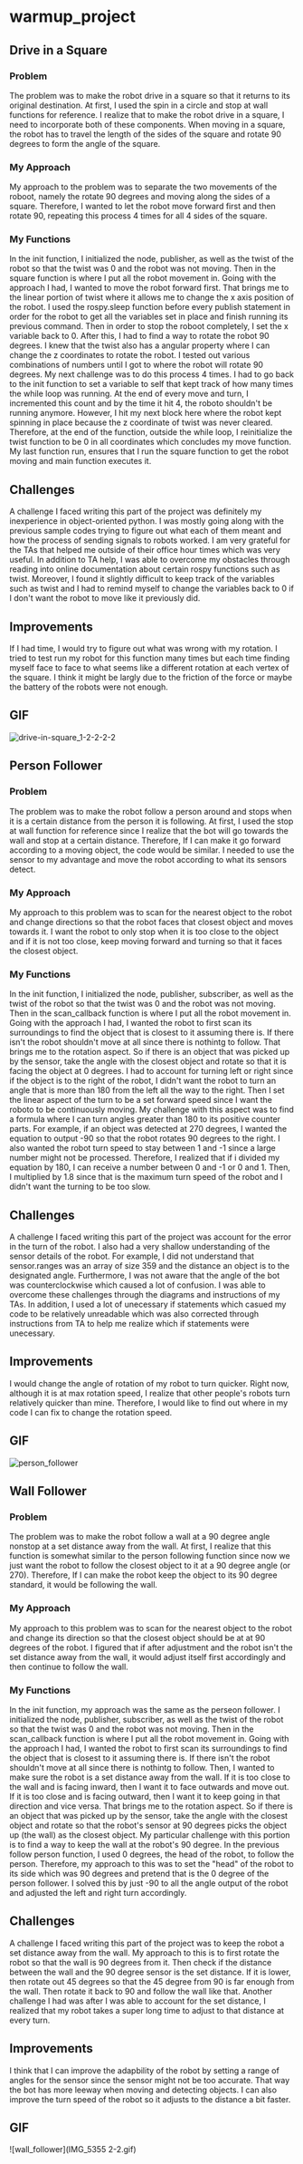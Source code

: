 # warmup_project

## Drive in a Square
### Problem
The problem was to make the robot drive in a square so that it returns to its original destination.
At first, I used the spin in a circle and stop at wall functions for reference. I realize that to make the robot drive in a square, I need to incorporate both of these components. When moving in a square, the robot has to travel the length of the sides of the square and rotate 90 degrees to form the angle of the square. 

### My Approach
My approach to the problem was to separate the two movements of the roboot, namely the rotate 90 degrees and moving along the sides of a square. Therefore, I wanted to let the robot move forward first and then rotate 90, repeating this process 4 times for all 4 sides of the square.

### My Functions
In the init function, I initialized the node, publisher, as well as the twist of the robot so that the twist was 0 and the robot was not moving.
Then in the square function is where I put all the robot movement in. 
Going with the approach I had, I wanted to move the robot forward first. That brings me to the linear portion of twist where it allows me to change the x axis position of the robot. I used the rospy.sleep function before every publish statement in order for the robot to get all the variables set in place and finish running its previous command. Then in order to stop the roboot completely, I set the x variable back to 0.
After this, I had to find a way to rotate the robot 90 degrees. I knew that the twist also has a angular property where I can change the z coordinates to rotate the robot. I tested out various combinations of numbers until I got to where the robot will rotate 90 degrees. 
My next challenge was to do this process 4 times. I had to go back to the init function to set a variable to self that kept track of how many times the while loop was running. At the end of every move and turn, I incremented this count and by the time it hit 4, the roboto shouldn't be running anymore.
However, I hit my next block here where the robot kept spinning in place because the z coordinate of twist was never cleared. Therefore, at the end of the function, outside the while loop, I reinitialize the twist function to be 0 in all coordinates which concludes my move function.
My last function run, ensures that I run the square function to get the robot moving and main function executes it.

## Challenges
A challenge I faced writing this part of the project was definitely my inexperience in object-oriented python. I was mostly going along with the previous sample codes trying to figure out what each of them meant and how the process of sending signals to robots worked. I am very grateful for the TAs that helped me outside of their office hour times which was very useful. In addition to TA help, I was able to overcome my obstacles through reading into online documentation about certain rospy functions such as twist. Moreover, I found it slightly difficult to keep track of the variables such as twist and I had to remind myself to change the variables back to 0 if I don't want the robot to move like it previously did.

## Improvements
If I had time, I would try to figure out what was wrong with my rotation. I tried to test run my robot for this function many times but each time finding myself face to face to what seems like a different rotation at each vertex of the square. I think it might be largly due to the friction of the force or maybe the battery of the robots were not enough.

## GIF
![drive-in-square_1-2-2-2-2](https://user-images.githubusercontent.com/75603464/161701468-5b635369-9bad-4132-9e8f-10ea3b2005b4.gif)

## Person Follower
### Problem
The problem was to make the robot follow a person around and stops when it is a certain distance from the person it is following.
At first, I used the stop at wall function for reference since I realize that the bot will go towards the wall and stop at a certain distance. Therefore, If I can make it go forward according to a moving object, the code would be similar. I needed to use the sensor to my advantage and move the robot according to what its sensors detect.

### My Approach
My approach to this problem was to scan for the nearest object to the robot and 
change directions so that the robot faces that closest object and moves towards
it. I want the robot to only stop when it is too close to the object and if it
is not too close, keep moving forward and turning so that it faces the closest
object.

### My Functions
In the init function, I initialized the node, publisher, subscriber, as well as the twist of the robot so that the twist was 0 and the robot was not moving.
Then in the scan_callback function is where I put all the robot movement in. 
Going with the approach I had, I wanted the robot to first scan its surroundings to find the object that is closest to it assuming there is. If there isn't the robot shouldn't move at all since there is nothintg to follow. That brings me to the rotation aspect. So if there is an object that was picked up by the sensor, take the angle with the closest object and rotate so that it is facing the object at 0 degrees. I had to account for turning left or right since if the object is to the right of the robot, I didn't want the robot to turn an angle that is more than 180 from the left all the way to the right. Then I set the linear aspect of the turn to be a set forward speed since I want the roboto to be continuously moving.
My challenge with this aspect was to find a formula where I can turn angles greater than 180 to its positive counter parts. For example, if an object was detected at 270 degrees, I wanted the equation to output -90 so that the robot rotates 90 degrees to the right. I also wanted the robot turn speed to stay between 1 and -1 since a large number might not be processed. Therefore, I realized that if i divided my equation by 180, I can receive a number between 0 and -1 or 0 and 1. Then, I multiplied by 1.8 since that is the maximum turn speed of the robot and I didn't want the turning to be too slow.

## Challenges
A challenge I faced writing this part of the project was account for the error in the turn of the robot. I also had a very shallow understanding of the sensor details of the robot. For example, I did not understand that sensor.ranges was an array of size 359 and the distance an object is to the designated angle. Furthermore, I was not aware that the angle of the bot was counterclockwise which caused a lot of confusion. I was able to overcome these challenges through the diagrams and instructions of my TAs. In addition, I  used a lot of unecessary if statements which casued my code to be relatively unreadable which was also corrected through instructions from TA to help me realize which if statements were unecessary.

## Improvements
I would change the angle of rotation of my robot to turn quicker. Right now, although it is at max rotation speed, I realize that other people's robots turn relatively quicker than mine. Therefore, I would like to find out where in my code I can fix to change the rotation speed.

## GIF
![person_follower](IMG_5356.gif)

## Wall Follower
### Problem
The problem was to make the robot follow a wall at a 90 degree angle nonstop at a set distance away from the wall.
At first, I realize that this function is somewhat similar to the person following function since now we just want the robot to follow the closest object to it at a 90 degree angle (or 270). Therefore, If I can make the robot keep the object to its 90 degree standard, it would be following the wall.

### My Approach
My approach to this problem was to scan for the nearest object to the robot and change its direction so that the closest object should be at at 90 degrees of the robot. I figured that if after adjustment and the robot isn't the set distance away from the wall, it would adjust itself first accordingly and then continue to follow the wall.

### My Functions
In the init function, my approach was the same as the perseon follower. I initialized the node, publisher, subscriber, as well as the twist of the robot so that the twist was 0 and the robot was not moving.
Then in the scan_callback function is where I put all the robot movement in. 
Going with the approach I had, I wanted the robot to first scan its surroundings to find the object that is closest to it assuming there is. If there isn't the robot shouldn't move at all since there is nothintg to follow.
Then, I wanted to make sure the robot is a set distance away from the wall. If it is too close to the wall and is facing inward, then I want it to face outwards and move out. If it is too close and is facing outward, then I want it to keep going in that direction and vice versa.
That brings me to the rotation aspect. So if there is an object that was picked up by the sensor, take the angle with the closest object and rotate so that the robot's sensor at 90 degrees picks the object up (the wall) as the closest object. 
My particular challenge with this portion is to find a way to keep the wall at the robot's 90 degree. In the previous follow person function, I used 0 degrees, the head of the robot, to follow the person. Therefore, my approach to this was to set the "head" of  the robot to its side which was 90 degrees and pretend that is the 0 degree of the person follower. I solved this by just -90 to all the angle output of the robot and adjusted the left and right turn accordingly.

## Challenges
A challenge I faced writing this part of the project was to keep the robot a set distance away from the wall. My approach to this is to first rotate the robot so that the wall is 90 degrees from it. Then check if the distance between the wall and the 90 degree sensor is the set distance. If it is lower, then rotate out 45 degrees so that the 45 degree from 90 is far enough from the wall. Then rotate it back to 90 and follow the wall like that. Another challenge I had was after I was able to account for the set distance, I realized that my robot takes a super long time to adjust to that distance at every turn.

## Improvements
I think that I can improve the adapbility of the robot by setting a range of angles for the sensor since the sensor might not be too accurate. That way the bot has more leeway when moving and detecting objects. I can also improve the turn speed of the robot so it adjusts to the distance a bit faster.

## GIF
![wall_follower](IMG_5355 2-2.gif)
